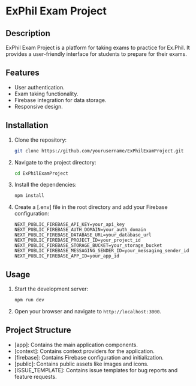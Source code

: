# ExPhil Exam Project

## Description
ExPhil Exam Project is a platform for taking exams to practice for Ex.Phil. It provides a user-friendly interface for students to prepare for their exams.

## Features
- User authentication.
- Exam taking functionality.
- Firebase integration for data storage.
- Responsive design.

## Installation

1. Clone the repository:
    ```sh
    git clone https://github.com/yourusername/ExPhilExamProject.git
    ```

2. Navigate to the project directory:
    ```sh
    cd ExPhilExamProject
    ```

3. Install the dependencies:
    ```sh
    npm install
    ```

4. Create a [.env] file in the root directory and add your Firebase configuration:
    ```env
    NEXT_PUBLIC_FIREBASE_API_KEY=your_api_key
    NEXT_PUBLIC_FIREBASE_AUTH_DOMAIN=your_auth_domain
    NEXT_PUBLIC_FIREBASE_DATABASE_URL=your_database_url
    NEXT_PUBLIC_FIREBASE_PROJECT_ID=your_project_id
    NEXT_PUBLIC_FIREBASE_STORAGE_BUCKET=your_storage_bucket
    NEXT_PUBLIC_FIREBASE_MESSAGING_SENDER_ID=your_messaging_sender_id
    NEXT_PUBLIC_FIREBASE_APP_ID=your_app_id
    ```

## Usage

1. Start the development server:
    ```sh
    npm run dev
    ```

2. Open your browser and navigate to `http://localhost:3000`.

## Project Structure

- [app]: Contains the main application components.
- [context]: Contains context providers for the application.
- [firebase]: Contains Firebase configuration and initialization.
- [public]: Contains public assets like images and icons.
- [ISSUE_TEMPLATE]: Contains issue templates for bug reports and feature requests.

